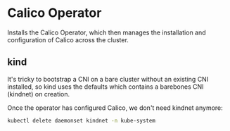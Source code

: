# Calico Operator

Installs the Calico Operator, which then manages the installation and configuration of Calico across the cluster.

## kind

It's tricky to bootstrap a CNI on a bare cluster without an existing CNI installed, so kind uses the defaults which contains a barebones CNI (kindnet) on creation.

Once the operator has configured Calico, we don't need kindnet anymore:

```bash
kubectl delete daemonset kindnet -n kube-system
```
